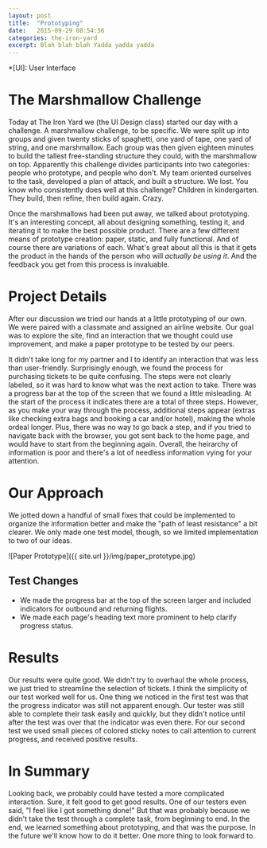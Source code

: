 ```yaml
---
layout: post
title:  "Prototyping"
date:   2015-09-29 08:54:56
categories: the-iron-yard
excerpt: Blah blah blah Yadda yadda yadda
---
```

*[UI]: User Interface

# The Marshmallow Challenge
Today at The Iron Yard we (the UI Design class) started our day with a challenge. A marshmallow challenge, to be specific. We were split up into groups and given twenty sticks of spaghetti, one yard of tape, one yard of string, and one marshmallow. Each group was then given eighteen minutes to build the tallest free-standing structure they could, with the marshmallow on top. Apparently this challenge divides participants into two categories: people who prototype, and people who don't. My team oriented ourselves to the task, developed a plan of attack, and built a structure. We lost. You know who consistently does well at this challenge? Children in kindergarten. They build, then refine, then build again. Crazy.

Once the marshmallows had been put away, we talked about prototyping. It's an interesting concept, all about designing something, testing it, and iterating it to make the best possible product. There are a few different means of prototype creation: paper, static, and fully functional. And of course there are variations of each. What's great about all this is that it gets the product in the hands of the person who will *actually be using it*. And the feedback you get from this process is invaluable.

# Project Details
After our discussion we tried our hands at a little prototyping of our own. We were paired with a classmate and assigned an airline website. Our goal was to explore the site, find an interaction that we thought could use improvement, and make a paper prototype to be tested by our peers.

It didn't take long for my partner and I to identify an interaction that was less than user-friendly. Surprisingly enough, we found the process for purchasing tickets to be quite confusing. The steps were not clearly labeled, so it was hard to know what was the next action to take. There was a progress bar at the top of the screen that we found a little misleading. At the start of the process it indicates there are a total of three steps. However, as you make your way through the process, additional steps appear (extras like checking extra bags and booking a car and/or hotel), making the whole ordeal longer. Plus, there was no way to go back a step, and if you tried to navigate back with the browser, you got sent back to the home page, and would have to start from the beginning again. Overall, the heirarchy of information is poor and there's a lot of needless information vying for your attention.

# Our Approach
We jotted down a handful of small fixes that could be implemented to organize the information better and make the "path of least resistance" a bit clearer. We only made one test model, though, so we limited implementation to two of our ideas.

![Paper Prototype]({{ site.url }}/img/paper_prototype.jpg)

## Test Changes
- We made the progress bar at the top of the screen larger and included indicators for outbound and returning flights.
- We made each page's heading text more prominent to help clarify progress status.

# Results
Our results were quite good. We didn't try to overhaul the whole process, we just tried to streamline the selection of tickets. I think the simplicity of our test worked well for us. One thing we noticed in the first test was that the progress indicator was still not apparent enough. Our tester was still able to complete their task easily and quickly, but they didn't notice until after the test was over that the indicator was even there. For our second test we used small pieces of colored sticky notes to call attention to current progress, and received positive results.

# In Summary
Looking back, we probably could have tested a more complicated interaction. Sure, it felt good to get good results. One of our testers even said, "I feel like I got something done!" But that was probably because we didn't take the test through a complete task, from beginning to end. In the end, we learned something about prototyping, and that was the purpose. In the future we'll know how to do it better. One more thing to look forward to.